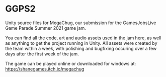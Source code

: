 # GGPS2
Unity source files for MegaChug, our submission for the GamesJobsLive Game Parade Summer 2021 game jam. 

You can find all the code, art and audio assets used in the jam here, as well as anything to get the project running in Unity. All assets were created by the team within a week, with polishing and bugfixing occuring over a few days after the first week of the jam. 

The game can be played online or downloaded for windows at: https://shanegames.itch.io/megachug
